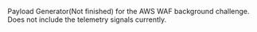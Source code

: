 Payload Generator(Not finished) for the AWS WAF background challenge. Does not include the telemetry signals currently.
